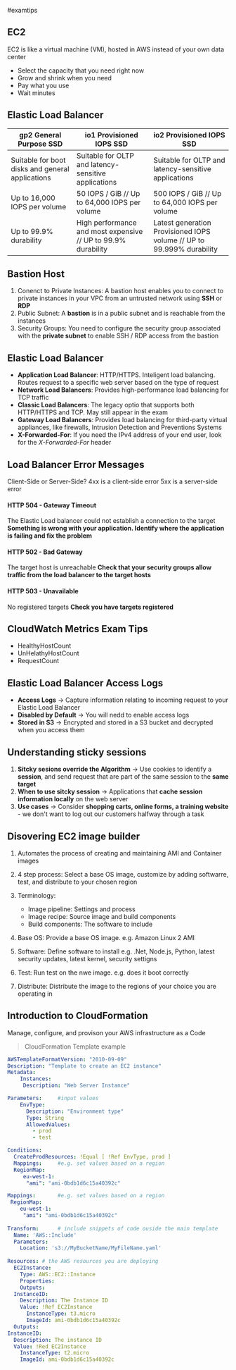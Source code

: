 #examtips 

## EC2 
EC2 is like a virtual machine (VM), hosted in AWS instead of your own data center
- Select the capacity that you need right now 
- Grow and shrink when you need
- Pay what you use
- Wait minutes

## Elastic Load Balancer
 | gp2 General Purpose SSD                          | io1 Provisioned IOPS SSD                                      | io2 Provisioned IOPS SSD |
 | ------------------------------------------------ | ------------------------------------------------------------- | ------------------------ |
 | Suitable for boot disks and general applications | Suitable for OLTP and latency-sensitive applications          |   Suitable for OLTP and latency-sensitive applications                          |
 | Up to 16,000 IOPS per volume                     | 50 IOPS / GiB // Up to 64,000 IOPS per volume                 |   500 IOPS / GiB // Up to 64,000 IOPS per volume                       |
 | Up to 99.9% durability                           | High performance and most expensive // UP to 99.9% durability |   Latest generation Provisioned IOPS volume // UP to 99.999% durability                     |

## Bastion Host
1. Conenct to Private Instances: A bastion host enables you to connect to private instances in your VPC from an untrusted network using **SSH** or **RDP**
2. Public Subnet: A **bastion** is in a public subnet and is reachable from the instances
3. Security Groups: You need to configure the security group associated with the **private subnet** to enable SSH / RDP access from the bastion 

## Elastic Load Balancer
- **Application Load Balancer**: HTTP/HTTPS. Inteligent load balancing. Routes request to a specific web server based on the type of request
- **Network Load Balancers**: Provides high-performance load balancing for TCP traffic
- **Classic Load Balancers**: The legacy optio that supports both HTTP/HTTPS and TCP. May still appear in the exam
- **Gateway Load Balancers**: Provides load balancing for third-party virtual appliances, like firewalls, Intrusion Detection and Preventions Systems
-  **X-Forwarded-For**: If you need the IPv4 address of your end user, look for the _X-Forwarded-For_ header

## Load Balancer Error Messages
Client-Side or Server-Side?
4xx is a client-side error
5xx is a server-side error

#### HTTP 504 - Gateway Timeout
The Elastic Load balancer could not establish a connection to the target
**Something is wrong with your application. Identify where the application is failing and fix the problem**

#### HTTP 502 - Bad Gateway
The target host is unreachable
**Check that your security groups allow traffic from the load balancer to the target hosts**

#### HTTP 503 - Unavailable
No registered targets
**Check you have targets registered**

## CloudWatch Metrics Exam Tips
- HealthyHostCount
- UnHelathyHostCount
- RequestCount

## Elastic Load Balancer Access Logs
- **Access Logs** -> Capture information relating to incoming request to your Elastic Load Balancer
- **Disabled by Default** -> You will nedd to enable access logs
- **Stored in S3** -> Encrypted and stored in a S3 bucket and decrypted when you access them

## Understanding sticky sessions
1. **Sitcky sesions override the Algorithm** -> Use cookies to identify a **session**, and send request that are part of the same session to the **same target** 
2. **When to use sitcky session** -> Applications that **cache session information locally** on the web server
3. **Use cases** -> Consider **shopping carts, online forms, a training website** - we don't want to log out our customers halfway through a task

## Disovering EC2 image builder
1. Automates the process of creating and maintaining AMI and Container images
2. 4 step process: Select a base OS image, customize by adding softwarre, test, and distribute to your chosen region
3. Terminology:
	- Image pipeline: Settings and process
	- Image recipe: Source image and build components
	- Build components: The software to include

1. Base OS: Provide a base OS image. e.g. Amazon Linux 2 AMI
2. Software: Define software to install e.g. .Net, Node.js, Python, latest security updates, latest kernel, security settigns
3. Test: Run test on the nwe image. e.g. does it boot correctly
4. Distribute: Distribute the image to the regions of your choice you are operating in

## Introduction to CloudFormation
Manage, configure, and provison your AWS infrastructure as a Code
> CloudFormation Template example
```yaml
AWSTemplateFormatVersion: "2010-09-09"
Description: "Template to create an EC2 instance"
Metadata:
	Instances:
	 Description: "Web Server Instance"

Parameters: 	#input values
	EnvType:
	  Description: "Environment type"
	  Type: String
	  AllowedValues:
	  	- prod
		- test

Conditions:
  CreateProdResources: !Equal [ !Ref EnvType, prod ]
  Mappings:		#e.g. set values based on a region
  RegionMap:
  	 eu-west-1:
	  "ami": "ami-0bdb1d6c15a40392c"

Mappings:		#e.g. set values based on a region
 RegionMap:
 	eu-west-1:
	 "ami": "ami-0bdb1d6c15a40392c"
	 
Transform: 		# include snippets of code ouside the main template
  Name: 'AWS::Include'
  Parameters:
    Location: 's3://MyBucketName/MyFileName.yaml'
	
Resources: # the AWS resources you are deploying
  EC2Instance:
    Type: AWS::EC2::Instance
	Properties:
	Outputs:
  InstanceID:
  	Description: The Instance ID
	Value: !Ref EC2Instance
	  InstanceType: t3.micro
	  ImageId: ami-0bdb1d6c15a40392c
  Outputs:
InstanceID:
  Description: The instance ID
  Value: !Red EC2Instance
    InstanceType: t2.micro
	ImageId: ami-0bdb1d6c15a40392c
```


